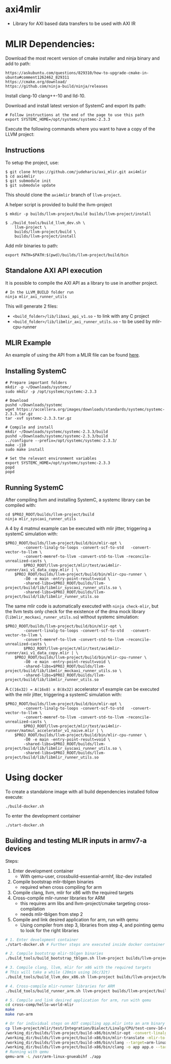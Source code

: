 # axi4mlir

* Library for AXI based data transfers to be used with AXI IR


# MLIR Dependencies:

Download the most recent version of cmake installer and ninja binary and add to
path:

```
https://askubuntu.com/questions/829310/how-to-upgrade-cmake-in-ubuntu#comment1262462_829311
https://cmake.org/download/
https://github.com/ninja-build/ninja/releases
```

Install clang-10 clang++-10 and lld-10.

Download and install latest version of SystemC and export its path:

```
# Follow instructions at the end of the page to use this path
export SYSTEMC_HOME=/opt/systemc/systemc-2.3.3
```

Execute the following commands where you want to have a copy of the LLVM project:

## Instructions

To setup the project, use:

```shell
$ git clone https://github.com/judeharis/axi_mlir.git axi4mlir
$ cd axi4mlir
$ git submodule init
$ git submodule update
```

This should clone the `axi4mlir` branch of `llvm-project`.

A helper script is provided to build the llvm-project

```shell
$ mkdir -p builds/llvm-project/build builds/llvm-project/install

$ ./build_tools/build_llvm_dev.sh \
    llvm-project \
    builds/llvm-project/build \
    builds/llvm-project/install
```

Add mlir binaries to path:

```
export PATH=$PATH:$(pwd)/builds/llvm-project/build/bin
```

## Standalone AXI API execution

It is possible to compile the AXI API as a library to use in another project.

```shell
# In the LLVM_BUILD folder run
ninja mlir_axi_runner_utils 
```
This will generate 2 files:

* `<build_folder>/lib/libaxi_api_v1.so` - to link with any C project
* `<build_folder>/lib/libmlir_axi_runner_utils.so` - to be used by mlir-cpu-runner

## MLIR Example

An example of using the API from a MLIR file can be found
[here](https://github.com/agostini01/llvm-project/blob/axi4mlir/mlir/test/mlir-cpu-runner/axi_v1.mlir).


## Installing SystemC

```shell
# Prepare important folders
mkdir -p ~/Downloads/systemc/
sudo mkdir -p /opt/systemc/systemc-2.3.3

# Download
pushd ~/Downloads/systemc
wget https://accellera.org/images/downloads/standards/systemc/systemc-2.3.3.tar.gz
tar -xvf systemc-2.3.3.tar.gz 

# Compile and install
mkdir ~/Downloads/systemc/systemc-2.3.3/build
pushd ~/Downloads/systemc/systemc-2.3.3/build
../configure --prefix=/opt/systemc/systemc-2.3.3/
make -j10
sudo make install

# Set the relevant environment variables
export SYSTEMC_HOME=/opt/systemc/systemc-2.3.3
popd
popd
```

## Running SystemC

After compiling llvm and installing SystemC, a systemc library can be compiled
with:

```shell
cd $PROJ_ROOT/builds/llvm-project/build
ninja mlir_syscaxi_runner_utils
```

A 4 by 4 matmul example can be executed with mlir jitter, triggering a systemC
simulation with:
```
$PROJ_ROOT/builds/llvm-project/build/bin/mlir-opt \
        -convert-linalg-to-loops -convert-scf-to-std   -convert-vector-to-llvm \
        -convert-memref-to-llvm -convert-std-to-llvm -reconcile-unrealized-casts \
        $PROJ_ROOT/llvm-project/mlir/test/axi4mlir-runner/axi_v1_data_copy.mlir | \
    $PROJ_ROOT/builds/llvm-project/build/bin/mlir-cpu-runner \
        -O0 -e main -entry-point-result=void \
        -shared-libs=$PROJ_ROOT/builds/llvm-project/build/lib/libmlir_syscaxi_runner_utils.so \
        -shared-libs=$PROJ_ROOT/builds/llvm-project/build/lib/libmlir_runner_utils.so 
```

The same mlir code is automatically executed with `ninja check-mlir`, but the
llvm tests only check for the existence of the dma mock library
(`libmlir_mockaxi_runner_utils.so`) without systemc simulation:
```shell
$PROJ_ROOT/builds/llvm-project/build/bin/mlir-opt \
        -convert-linalg-to-loops -convert-scf-to-std   -convert-vector-to-llvm \
        -convert-memref-to-llvm -convert-std-to-llvm -reconcile-unrealized-casts \
        $PROJ_ROOT/llvm-project/mlir/test/axi4mlir-runner/axi_v1_data_copy.mlir | \
    $PROJ_ROOT/builds/llvm-project/build/bin/mlir-cpu-runner \
        -O0 -e main -entry-point-result=void \
        -shared-libs=$PROJ_ROOT/builds/llvm-project/build/lib/libmlir_mockaxi_runner_utils.so \
        -shared-libs=$PROJ_ROOT/builds/llvm-project/build/lib/libmlir_runner_utils.so 
```


A `C(16x32) = A(16x8) x B(8x32)` accelerator v1 example can be executed with
the mlir jitter, triggering a systemC simulation with:
```
$PROJ_ROOT/builds/llvm-project/build/bin/mlir-opt \
        -convert-linalg-to-loops -convert-scf-to-std   -convert-vector-to-llvm \
        -convert-memref-to-llvm -convert-std-to-llvm -reconcile-unrealized-casts \
        $PROJ_ROOT/llvm-project/mlir/test/axi4mlir-runner/matmul_accelerator_v1_naive.mlir | \
    $PROJ_ROOT/builds/llvm-project/build/bin/mlir-cpu-runner \
        -O0 -e main -entry-point-result=void \
        -shared-libs=$PROJ_ROOT/builds/llvm-project/build/lib/libmlir_syscaxi_runner_utils.so \
        -shared-libs=$PROJ_ROOT/builds/llvm-project/build/lib/libmlir_runner_utils.so 
```
# Using docker

To create a standalone image with all build dependencies installed follow execute:

```
./build-docker.sh
```

To enter the development container

```
./start-docker.sh
```


## Building and testing MLIR inputs in armv7-a devices

Steps:

1. Enter development container
    - With qemu-user, crossbuild-essential-armhf, libz-dev installed
2. Compile bootstrap mlir-tblgen binaries 
    - required when cross compiling for arm
3. Compile clang, llvm, mlir for x86 with the required targets
4. Cross-compile mlir-runner libraries for ARM 
    - this requires arm libs and llvm-project/cmake targeting cross-compilation
    - needs mlir-tblgen from step 2
5. Compile and link desired application for arm, run with qemu
    -  Using compiler from step 3, libraries from step 4, and pointing qemu to look for the right libraries

```bash
# 1. Enter development container
./start-docker.sh # Further steps are executed inside docker container with automatic pwd mounted

# 2. Compile bootstrap mlir-tblgen binaries
./build_tools/build_bootstrap_tblgen.sh llvm-project builds/llvm-project/build builds/llvm-project/install

# 3. Compile clang, llvm, mlir for x86 with the required targets
# This will take a while (20min using 16c/32t)
./build_tools/build_llvm_dev_x86.sh llvm-project builds/llvm-project/build builds/llvm-project/install

# 4. Cross-compile mlir-runner libraries for ARM 
./build_tools/build_runner_arm.sh llvm-project builds/llvm-project/build builds/llvm-project/install

# 5. Compile and link desired application for arm, run with qemu
cd cross-comp/hello-world-mlir
make
make run-arm

# Or for individual steps on AOT compiling app.mlir into an arm binary
cp llvm-project/mlir/test/Integration/Dialect/Linalg/CPU/test-conv-1d-nwc-wcf-call.mlir app.mlir
/working_dir/builds/llvm-project/build-x86/bin/mlir-opt -convert-linalg-to-loops -convert-scf-to-std -convert-linalg-to-llvm -lower-affine -convert-scf-to-std --convert-memref-to-llvm -convert-std-to-llvm -reconcile-unrealized-casts -o app-llvm.mlir app.mlir
/working_dir/builds/llvm-project/build-x86/bin/mlir-translate -mlir-to-llvmir -o app.ll app-llvm.mlir
/working_dir/builds/llvm-project/build-x86/bin/clang --target=arm-linux-gnueabihf -march=armv7-a -marm -mfloat-abi=hard -c -o app.o app.ll
/working_dir/builds/llvm-project/build-x86/bin/clang -o app app.o --target=arm-linux-gnueabihf -Wl,-rpath=/working_dir/builds/llvm-project/build-runner-arm/lib -L/working_dir/builds/llvm-project/build-runner-arm/lib -lmlir_runner_utils
# Running with qemu
qemu-arm -L /usr/arm-linux-gnueabihf ./app
```